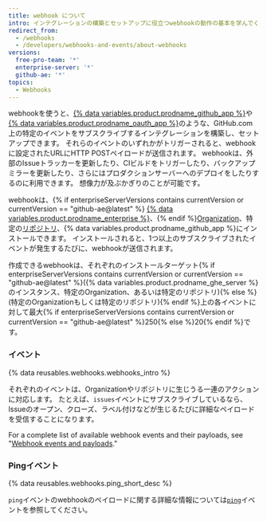 ```yaml
---
title: webhook について
intro: インテグレーションの構築とセットアップに役立つwebhookの動作の基本を学んでください。
redirect_from:
  - /webhooks
  - /developers/webhooks-and-events/about-webhooks
versions:
  free-pro-team: '*'
  enterprise-server: '*'
  github-ae: '*'
topics:
  - Webhooks
---
```


webhookを使うと、[{% data variables.product.prodname_github_app %}](/apps/building-github-apps/)や[{% data variables.product.prodname_oauth_app %}](/apps/building-oauth-apps/)のような、GitHub.com上の特定のイベントをサブスクライブするインテグレーションを構築し、セットアップできます。 それらのイベントのいずれかがトリガーされると、webhookに設定されたURLにHTTP POSTペイロードが送信されます。 webhookは、外部のIssueトラッカーを更新したり、CIビルドをトリガーしたり、バックアップミラーを更新したり、さらにはプロダクションサーバーへのデプロイをしたりするのに利用できます。 想像力が及ぶかぎりのことが可能です。

webhookは、{% if enterpriseServerVersions contains currentVersion or currentVersion == "github-ae@latest" %} [{% data variables.product.prodname_enterprise %}](/rest/reference/enterprise-admin#global-webhooks/)、{% endif %}[Organization][org-hooks]、特定の[リポジトリ][repo-hooks]、{% data variables.product.prodname_github_app %}にインストールできます。 インストールされると、1つ以上のサブスクライブされたイベントが発生するたびに、webhookが送信されます。

作成できるwebhookは、それぞれのインストールターゲット{% if enterpriseServerVersions contains currentVersion or currentVersion == "github-ae@latest" %}({% data variables.product.prodname_ghe_server %} のインスタンス、特定のOrganization、あるいは特定のリポジトリ){% else %}(特定のOrganizationもしくは特定のリポジトリ){% endif %}上の各イベントに対して最大{% if enterpriseServerVersions contains currentVersion or currentVersion == "github-ae@latest" %}250{% else %}20{% endif %}です。

### イベント

{% data reusables.webhooks.webhooks_intro %}

それぞれのイベントは、Organizationやリポジトリに生じうる一連のアクションに対応します。 たとえば、`issues`イベントにサブスクライブしているなら、Issueのオープン、クローズ、ラベル付けなどが生じるたびに詳細なペイロードを受信することになります。

For a complete list of available webhook events and their payloads, see "[Webhook events and payloads](/developers/webhooks-and-events/webhook-events-and-payloads)."

### Pingイベント

{% data reusables.webhooks.ping_short_desc %}

`ping`イベントのwebhookのペイロードに関する詳細な情報については[`ping`](/webhooks/event-payloads/#ping)イベントを参照してください。

[org-hooks]: /rest/reference/orgs#webhooks/
[repo-hooks]: /rest/reference/repos#hooks
